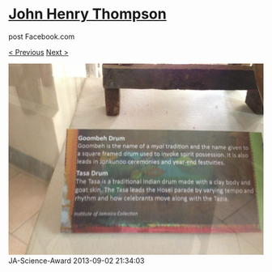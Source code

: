 # [John Henry Thompson](../README.md)
post Facebook.com

[< Previous](2013-09-02-27.md) [Next >](2013-09-02-29.md)

[![](../media/2013-09-02/JA-Science-Award-17.jpg)](../README.md)
JA-Science-Award
2013-09-02 21:34:03